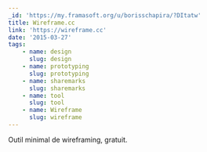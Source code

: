 ```yaml
---
_id: 'https://my.framasoft.org/u/borisschapira/?DItatw'
title: Wireframe.cc
link: 'https://wireframe.cc'
date: '2015-03-27'
tags:
    - name: design
      slug: design
    - name: prototyping
      slug: prototyping
    - name: sharemarks
      slug: sharemarks
    - name: tool
      slug: tool
    - name: Wireframe
      slug: wireframe
---
```


<div class="markdown"><p>Outil minimal de wireframing, gratuit.
</p></div>
